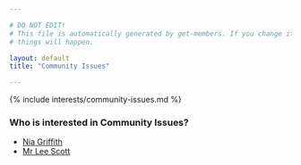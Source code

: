 ```yaml
---

# DO NOT EDIT!
# This file is automatically generated by get-members. If you change it, bad
# things will happen.

layout: default
title: "Community Issues"

---
```


{% include interests/community-issues.md %}

### Who is interested in Community Issues?


* [Nia Griffith](members/nia-griffith.html)
* [Mr Lee Scott](members/mr-lee-scott.html)
